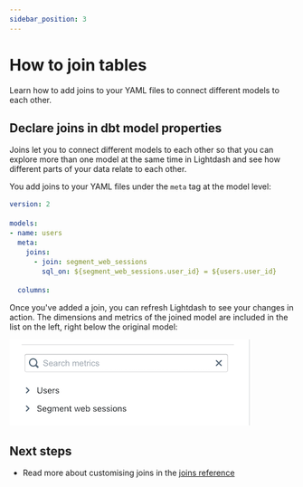 ```yaml
---
sidebar_position: 3
---
```


# How to join tables

Learn how to add joins to your YAML files to connect different models to each other.

## Declare joins in dbt model properties

Joins let you to connect different models to each other so that you can explore more than one model at the same time in Lightdash and see how different parts of your data relate to each other.

You add joins to your YAML files under the `meta` tag at the model level:

```yaml
version: 2

models:
- name: users
  meta:
    joins:
      - join: segment_web_sessions
        sql_on: ${segment_web_sessions.user_id} = ${users.user_id}

  columns:
```

Once you've added a join, you can refresh Lightdash to see your changes in action. The dimensions and metrics of the joined model are included in the list on the left, right below the original model:

![screenshot-joined-tables](assets/screenshot-joined-tables.png)

## Next steps

* Read more about customising joins in the [joins reference](../references/joins.md)

